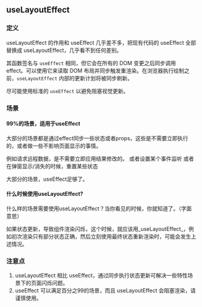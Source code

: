 ## useLayoutEffect

### 定义

useLayoutEffect 的作用和 useEffect 几乎差不多，把现有代码的 useEffect 全部替换成 useLayoutEffect，几乎看不到任何差别。

其函数签名与 `useEffect` 相同，但它会在所有的 DOM 变更之后同步调用 effect。可以使用它来读取 DOM 布局并同步触发重渲染。在浏览器执行绘制之前，`useLayoutEffect` 内部的更新计划将被同步刷新。

尽可能使用标准的 `useEffect` 以避免阻塞视觉更新。

### 场景

#### 99%的场景，适用于useEffect

大部分的场景都是通过effect同步一些状态或者props，这些是不需要立即执行的，或者做一些不影响页面显示的事情。

例如请求远程数据，是不需要立即应用结果修改的。 或者设置某个事件监听 或者在弹窗显示/消失的时候，重置某些状态

大部分的场景，useEffect足够了。

#### 什么时候使用useLayoutEffect?

什么样的场景需要使用useLayoutEffect？当你看见的时候，你就知道了。（字面意思）

如果状态更新，导致组件渲染闪烁，这个时候，就应该用_useLayoutEffect_，例如初次渲染只有部分状态正确，然后立刻使用最终状态重新渲染时，可能会发生上述情况。

### 注意点

1.  useLayoutEffect 相比 useEffect，通过同步执行状态更新可解决一些特性场景下的页面闪烁问题。
2.  useEffect 可以满足百分之99的场景，而且 useLayoutEffect 会阻塞渲染，请谨慎使用。

